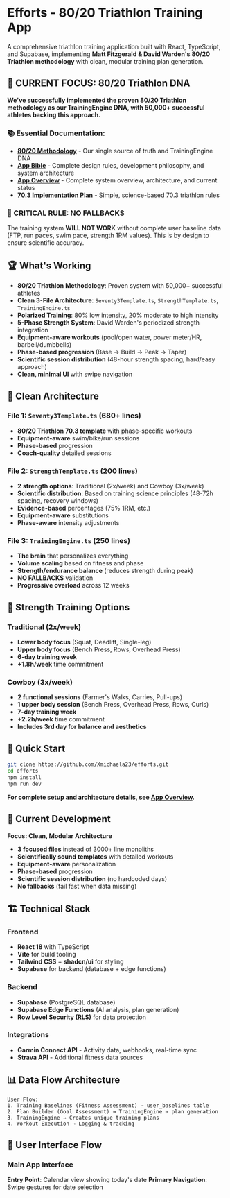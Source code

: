 # Efforts - 80/20 Triathlon Training App

A comprehensive triathlon training application built with React, TypeScript, and Supabase, implementing **Matt Fitzgerald & David Warden's 80/20 Triathlon methodology** with clean, modular training plan generation.

## 🎯 CURRENT FOCUS: 80/20 Triathlon DNA

**We've successfully implemented the proven 80/20 Triathlon methodology as our TrainingEngine DNA, with 50,000+ successful athletes backing this approach.**

### **📚 Essential Documentation:**
- **[80/20 Methodology](src/services/80-20-methodology.md)** - Our single source of truth and TrainingEngine DNA
- **[App Bible](APP_BIBLE.md)** - Complete design rules, development philosophy, and system architecture
- **[App Overview](QUICK_START_FOR_NEW_CHAT.md)** - Complete system overview, architecture, and current status
- **[70.3 Implementation Plan](70-3-research-comparison.md)** - Simple, science-based 70.3 triathlon rules

### **🚨 CRITICAL RULE: NO FALLBACKS**
The training system **WILL NOT WORK** without complete user baseline data (FTP, run paces, swim pace, strength 1RM values). This is by design to ensure scientific accuracy.

## 🏆 What's Working

- **80/20 Triathlon Methodology**: Proven system with 50,000+ successful athletes
- **Clean 3-File Architecture**: `Seventy3Template.ts`, `StrengthTemplate.ts`, `TrainingEngine.ts`
- **Polarized Training**: 80% low intensity, 20% moderate to high intensity
- **5-Phase Strength System**: David Warden's periodized strength integration
- **Equipment-aware workouts** (pool/open water, power meter/HR, barbell/dumbbells)
- **Phase-based progression** (Base → Build → Peak → Taper)
- **Scientific session distribution** (48-hour strength spacing, hard/easy approach)
- **Clean, minimal UI** with swipe navigation

## 🧠 Clean Architecture

### **File 1: `Seventy3Template.ts` (680+ lines)**
- **80/20 Triathlon 70.3 template** with phase-specific workouts
- **Equipment-aware** swim/bike/run sessions
- **Phase-based** progression
- **Coach-quality** detailed sessions

### **File 2: `StrengthTemplate.ts` (200 lines)**
- **2 strength options**: Traditional (2x/week) and Cowboy (3x/week)
- **Scientific distribution**: Based on training science principles (48-72h spacing, recovery windows)
- **Evidence-based** percentages (75% 1RM, etc.)
- **Equipment-aware** substitutions
- **Phase-aware** intensity adjustments

### **File 3: `TrainingEngine.ts` (250 lines)**
- **The brain** that personalizes everything
- **Volume scaling** based on fitness and phase
- **Strength/endurance balance** (reduces strength during peak)
- **NO FALLBACKS** validation
- **Progressive overload** across 12 weeks

## 🎯 Strength Training Options

### **Traditional (2x/week)**
- **Lower body focus** (Squat, Deadlift, Single-leg)
- **Upper body focus** (Bench Press, Rows, Overhead Press)
- **6-day training week**
- **+1.8h/week** time commitment

### **Cowboy (3x/week)**
- **2 functional sessions** (Farmer's Walks, Carries, Pull-ups)
- **1 upper body session** (Bench Press, Overhead Press, Rows, Curls)
- **7-day training week**
- **+2.2h/week** time commitment
- **Includes 3rd day for balance and aesthetics**

## 🚀 Quick Start

```bash
git clone https://github.com/Xmichaela23/efforts.git
cd efforts
npm install
npm run dev
```

**For complete setup and architecture details, see [App Overview](QUICK_START_FOR_NEW_CHAT.md).**

## 🎯 Current Development

**Focus: Clean, Modular Architecture**
- **3 focused files** instead of 3000+ line monoliths
- **Scientifically sound templates** with detailed workouts
- **Equipment-aware** personalization
- **Phase-based** progression
- **Scientific session distribution** (no hardcoded days)
- **No fallbacks** (fail fast when data missing)

## 🏗️ Technical Stack

### Frontend
- **React 18** with TypeScript
- **Vite** for build tooling
- **Tailwind CSS** + **shadcn/ui** for styling
- **Supabase** for backend (database + edge functions)

### Backend
- **Supabase** (PostgreSQL database)
- **Supabase Edge Functions** (AI analysis, plan generation)
- **Row Level Security (RLS)** for data protection

### Integrations
- **Garmin Connect API** - Activity data, webhooks, real-time sync
- **Strava API** - Additional fitness data sources

## 📊 Data Flow Architecture

```
User Flow:
1. Training Baselines (Fitness Assessment) → user_baselines table
2. Plan Builder (Goal Assessment) → TrainingEngine → plan generation
3. TrainingEngine → Creates unique training plans
4. Workout Execution → Logging & tracking
```

## 🎯 User Interface Flow

### Main App Interface
**Entry Point**: Calendar view showing today's date
**Primary Navigation**: Swipe gestures for date selection 